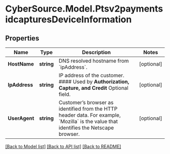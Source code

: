 # CyberSource.Model.Ptsv2paymentsidcapturesDeviceInformation
## Properties

Name | Type | Description | Notes
------------ | ------------- | ------------- | -------------
**HostName** | **string** | DNS resolved hostname from &#x60;ipAddress&#x60;. | [optional] 
**IpAddress** | **string** | IP address of the customer.  #### Used by **Authorization, Capture, and Credit** Optional field.  | [optional] 
**UserAgent** | **string** | Customer’s browser as identified from the HTTP header data. For example, &#x60;Mozilla&#x60; is the value that identifies the Netscape browser.  | [optional] 

[[Back to Model list]](../README.md#documentation-for-models) [[Back to API list]](../README.md#documentation-for-api-endpoints) [[Back to README]](../README.md)

